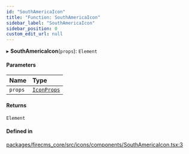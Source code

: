```yaml
---
id: "SouthAmericaIcon"
title: "Function: SouthAmericaIcon"
sidebar_label: "SouthAmericaIcon"
sidebar_position: 0
custom_edit_url: null
---
```


▸ **SouthAmericaIcon**(`props`): `Element`

#### Parameters

| Name | Type |
| :------ | :------ |
| `props` | [`IconProps`](../types/IconProps.md) |

#### Returns

`Element`

#### Defined in

[packages/firecms_core/src/icons/components/SouthAmericaIcon.tsx:3](https://github.com/FireCMSco/firecms/blob/d45f3739/packages/firecms_core/src/icons/components/SouthAmericaIcon.tsx#L3)
